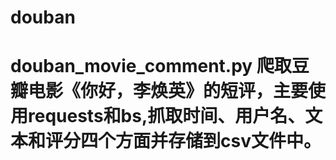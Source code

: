 # douban
# douban_movie_comment.py  爬取豆瓣电影《你好，李焕英》的短评，主要使用requests和bs,抓取时间、用户名、文本和评分四个方面并存储到csv文件中。
